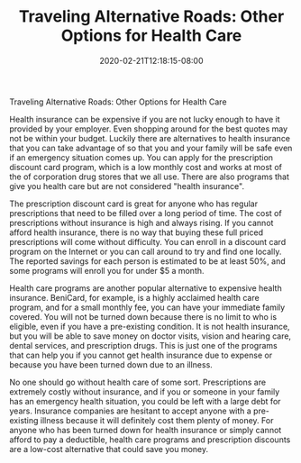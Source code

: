 ﻿---
title: "Traveling Alternative Roads: Other Options for Health Care"
date: 2020-02-21T12:18:15-08:00
description: "Text Tips for Web Success"
featured_image: "/images/Text.jpg"
tags: ["Text"]
---

Traveling Alternative Roads: Other Options for Health Care

Health insurance can be expensive if you are not lucky enough to have it provided by your employer. Even shopping around for the best quotes may not be within your budget. Luckily there are alternatives to health insurance that you can take advantage of so that you and your family will be safe even if an emergency situation comes up. You can apply for the prescription discount card program, which is a low monthly cost and works at most of the of corporation drug stores that we all use. There are also programs that give you health care but are not considered "health insurance".

The prescription discount card is great for anyone who has regular prescriptions that need to be filled over a long period of time. The cost of prescriptions without insurance is high and always rising. If you cannot afford health insurance, there is no way that buying these full priced prescriptions will come without difficulty. You can enroll in a discount card program on the Internet or you can call around to try and find one locally. The reported savings for each person is estimated to be at least 50%, and some programs will enroll you for under $5 a month. 

Health care programs are another popular alternative to expensive health insurance. BeniCard, for example, is a highly acclaimed health care program, and for a small monthly fee, you can have your immediate family covered. You will not be turned down because there is no limit to who is eligible, even if you have a pre-existing condition. It is not health insurance, but you will be able to save money on doctor visits, vision and hearing care, dental services, and prescription drugs. This is just one of the programs that can help you if you cannot get health insurance due to expense or because you have been turned down due to an illness.

No one should go without health care of some sort. Prescriptions are extremely costly without insurance, and if you or someone in your family has an emergency health situation, you could be left with a large debt for years. Insurance companies are hesitant to accept anyone with a pre-existing illness because it will definitely cost them plenty of money. For anyone who has been turned down for health insurance or simply cannot afford to pay a deductible, health care programs and prescription discounts are a low-cost alternative that could save you money.

